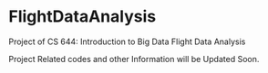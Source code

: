 # FlightDataAnalysis
Project of CS 644: Introduction to Big Data Flight Data Analysis


Project Related codes and other Information will be Updated Soon.

